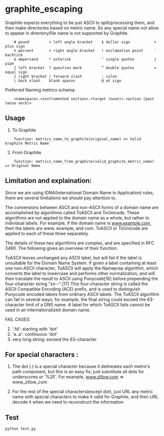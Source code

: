 # graphite_escaping

Graphite expects everything to be just ASCII to split/processing them, and then make directories based on metric name.
So any special name not allow to appear in directory/file name is not supported by Graphite.

		# pound			< left angle bracket	$ dollar sign			+ plus sign
		% percent		> right angle bracket	! exclamation point		` backtick
		& ampersand		* asterisk				‘ single quotes			| pipe
		{ left bracket	? question mark			“ double quotes			= equal sign
		} right bracket	/ forward slash			: colon	 
		\ back slash	blank spaces			@ at sign


Preferred Naming metrics schema:
```
	<namespace>.<instrumented section>.<target (noun)>.<action (past tense verb)>
```

## Usage

1. To Graphite 
```
	function: metrics_name_to_graphite(original_name) => Valid Graphite Metric Name
```

2. From Graphite
```
	function: metrics_name_from_graphite(valid_graphite_metric_name) => Original Name
```


## Limitation and explaination:

Since we are using IDNA(International Domain Name in Application) rules, there are several limitations we should pay attention to.

The conversions between ASCII and non-ASCII forms of a domain name are accomplished by algorithms called ToASCII and ToUnicode. 
These algorithms are not applied to the domain name as a whole, but rather to individual labels. For example, 
if the domain name is www.example.com, then the labels are www, example, and com. ToASCII or ToUnicode are applied 
to each of these three separately.

The details of these two algorithms are complex, and are specified in RFC 3490. The following gives an overview of their function.

ToASCII leaves unchanged any ASCII label, but will fail if the label is unsuitable for the Domain Name System. 
If given a label containing at least one non-ASCII character, ToASCII will apply the Nameprep algorithm, which converts the 
label to lowercase and performs other normalization, and will then translate the result to ASCII using Punycode[16] before 
prepending the four-character string "xn--".[17] This four-character string is called the ASCII Compatible Encoding (ACE) prefix, 
and is used to distinguish Punycode encoded labels from ordinary ASCII labels. The ToASCII algorithm can fail in several ways; 
for example, the final string could exceed the 63-character limit of a DNS name. A label for which ToASCII fails cannot be used 
in an internationalized domain name.

FAIL CASES:

1. '.fd': starting with 'dot' 
2. 'a..a': continuous 'dot'
3. very long string: exceed the 63-character



## For special characters :

1. 	The dot (.) is a special character because it delineates each metric’s path component, 
	but this is an easy fix; just substitute all dots for underscores or '%2E'. 
	For example, www.zillow.com => www_zillow_com

2.  For the rest of the special characters(except dot), just URL any metric name with 
	special characters to make it valid for Graphite, and then URL decode it when we need to
	reconstruct the information


## Test

```
python test.py
```


